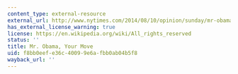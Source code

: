 ```yaml
---
content_type: external-resource
external_url: http://www.nytimes.com/2014/08/10/opinion/sunday/mr-obama-your-move.html?_r=0
has_external_license_warning: true
license: https://en.wikipedia.org/wiki/All_rights_reserved
status: ''
title: Mr. Obama, Your Move
uid: f8bb0eef-e36c-4009-9e6a-fbb0ab04b5f8
wayback_url: ''
---
```

